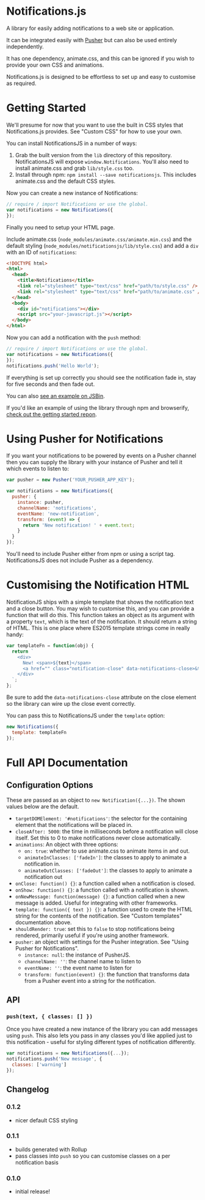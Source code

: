 # Notifications.js

A library for easily adding notifications to a web site or application.

It can be integrated easily with [Pusher](http://pusher.com) but can also be used entirely independently.

It has one dependency, animate.css, and this can be ignored if you wish to provide your own CSS and animations.

Notifications.js is designed to be effortless to set up and easy to customise as required.

# Getting Started

We'll presume for now that you want to use the built in CSS styles that Notifications.js provides. See "Custom CSS" for how to use your own.

You can install NotificationsJS in a number of ways:

1. Grab the built version from the `lib` directory of this repository. NotificationsJS will expose `window.Notifications`. You'll also need to install animate.css and grab `lib/style.css` too.
2. Install through npm: `npm install --save notificationsjs`. This includes animate.css and the default CSS styles.

Now you can create a new instance of Notifications:

```javascript
// require / import Notifications or use the global.
var notifications = new Notifications({
});
```

Finally you need to setup your HTML page.

Include animate.css (`node_modules/animate.css/animate.min.css`) and the default styling (`node_modules/notificationsjs/lib/style.css`) and add a `div` with an ID of `notifications`:

```html
<!DOCTYPE html>
<html>
  <head>
    <title>Notifications</title>
    <link rel="stylesheet" type="text/css" href="path/to/style.css" />
    <link rel="stylesheet" type="text/css" href="path/to/animate.css" />
  </head>
  <body>
    <div id="notifications"></div>
    <script src="your-javascript.js"></script>
  </body>
</html>
```

Now you can add a notification with the `push` method:

```javascript
// require / import Notifications or use the global.
var notifications = new Notifications({
});
notifications.push('Hello World');
```

If everything is set up correctly you should see the notification fade in, stay for five seconds and then fade out.

You can also [see an example on JSBin](http://jsbin.com/dewiyekoku/edit?html,js,output).

If you'd like an example of using the library through npm and browserify, [check out the getting started repon](https://github.com/pusher-community/notifications.js-getting-started).

# Using Pusher for Notifications

If you want your notifications to be powered by events on a Pusher channel then you can supply the library with your instance of Pusher and tell it which events to listen to:

```javascript
var pusher = new Pusher('YOUR_PUSHER_APP_KEY');

var notifications = new Notifications({
  pusher: {
    instance: pusher,
    channelName: 'notifications',
    eventName: 'new-notification',
    transform: (event) => {
      return 'New notification! ' + event.text;
    }
  }
});
```

You'll need to include Pusher either from npm or using a script tag. NotificationsJS does not include Pusher as a dependency.

# Customising the Notification HTML

NotificationJS ships with a simple template that shows the notification text and a close button. You may wish to customise this, and you can provide a function that will do this. This function takes an object as its argument with a property `text`, which is the text of the notification. It should return a string of HTML. This is one place where ES2015 template strings come in really handy:

```js
var templateFn = function(obj) {
  return `
    <div>
      New! <span>${text}</span>
      <a href="" class="notification-close" data-notifications-close>&times;</a>
    </div>
  `;
};
```

Be sure to add the `data-notifications-close` attribute on the close element so the library can wire up the close event correctly.

You can pass this to NotificationsJS under the `template` option:

```js
new Notifications({
  template: templateFn
});
```

# Full API Documentation

## Configuration Options

These are passed as an object to `new Notification({...})`. The shown values below are the default.

- `targetDOMElement: '#notifications'`: the selector for the containing element that the notifications will be placed in.
- `closeAfter: 5000`: the time in milliseconds before a notification will close itself. Set this to 0 to make notifications never close automatically.
- `animations`: An object with three options:
    - `on: true`: whether to use animate.css to animate items in and out.
    - `animateInClasses: ['fadeIn']`: the classes to apply to animate a notification in.
    - `animateOutClasses: ['fadeOut']`: the classes to apply to animate a notification out
- `onClose: function() {}`: a function called when a notification is closed.
- `onShow: function() {}`: a function called with a notification is shown.
- `onNewMessage: function(message) {}`: a function called when a new message is added. Useful for integrating with other frameworks.
- `template: function({ text }) {}`: a function used to create the HTML string for the contents of the notification. See "Custom templates" documentation above.
- `shouldRender: true`: set this to `false` to stop notifications being rendered, primarily useful if you're using another framework.
- `pusher`: an object with settings for the Pusher integration. See "Using Pusher for Notifications".
    - `instance: null`: the instance of PusherJS.
    - `channelName: ''`: the channel name to listen to
    - `eventName: ''`: the event name to listen for
    - `transform: function(event) {}`: the function that transforms data from a Pusher event into a string for the notification.

      
## API

### `push(text, { classes: [] })`

Once you have created a new instance of the library you can add messages using `push`. This also lets you pass in any classes you'd like applied just to this notification - useful for styling different types of notification differently.

```javascript
var notifications = new Notifications({...});
notifications.push('New message', {
  classes: ['warning']
});
```

## Changelog


### 0.1.2
- nicer default CSS styling

### 0.1.1
- builds generated with Rollup
- pass classes into `push` so you can customise classes on a per notification basis

### 0.1.0
- initial release!


